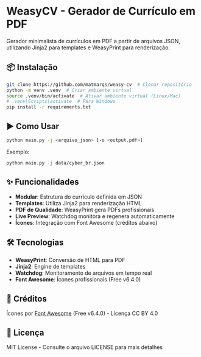 # WeasyCV - Gerador de Currículo em PDF

Gerador minimalista de currículos em PDF a partir de arquivos JSON, utilizando Jinja2 para templates e WeasyPrint para renderização.

## 📦 Instalação

```bash
git clone https://github.com/matmarqs/weasy-cv  # Clonar repositório
python -m venv .venv  # Criar ambiente virtual
source .venv/bin/activate  # Ativar ambiente virtual (Linux/Mac)
# .venv\Scripts\activate  # Para Windows
pip install -r requirements.txt
```

## ▶️ Como Usar

```bash
python main.py -j <arquivo_json> [-o <output.pdf>]
```

Exemplo:
```bash
python main.py -j data/cyber_br.json
```

## ✨ Funcionalidades

- **Modular**: Estrutura do currículo definida em JSON
- **Templates**: Utiliza Jinja2 para renderização HTML
- **PDF de Qualidade**: WeasyPrint gera PDFs profissionais
- **Live Preview**: Watchdog monitora e regenera automaticamente
- **Ícones**: Integração com Font Awesome (créditos abaixo)

## 🛠️ Tecnologias

- **WeasyPrint**: Conversão de HTML para PDF
- **Jinja2**: Engine de templates
- **Watchdog**: Monitoramento de arquivos em tempo real
- **Font Awesome**: Ícones profissionais (Free v6.4.0)

## 📝 Créditos

Ícones por [Font Awesome](https://fontawesome.com/) (Free v6.4.0) - Licença CC BY 4.0

## 📄 Licença

MIT License - Consulte o arquivo LICENSE para mais detalhes
